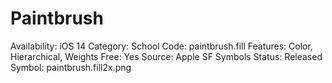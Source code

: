 # Paintbrush

Availability: iOS 14
Category: School
Code: paintbrush.fill
Features: Color, Hierarchical, Weights
Free: Yes
Source: Apple SF Symbols
Status: Released
Symbol: paintbrush.fill2x.png
